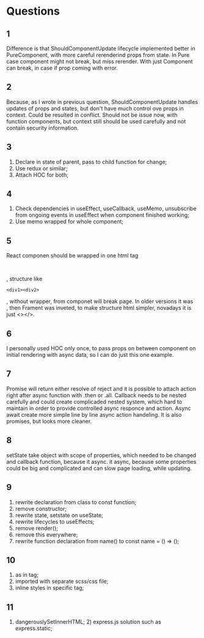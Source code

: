 # Questions

## 1

Difference is that ShouldComponentUpdate lifecycle implemented better in PureComponent, with more careful rerenderind props from state. In Pure case component might not break, but miss rerender. With just Component can break, in case if prop coming with error. 

## 2

Because, as I wrote in previous question, ShouldComponentUpdate handles updates of props and states, but don't have much control ove props in context. Could be resulted in conflict. Should not be issue now, with function components, but context still should be used carefully and not contain security information.

## 3

1) Declare in state of parent, pass to child function for change;
2) Use redux or similar;
3) Attach HOC for both;

## 4

1) Check dependencies in useEffect, useCallback, useMemo, unsubscribe from ongoing events in useEffect when component finished working;
2) Use memo wrapped for whole component;

## 5

React componen should be wrapped in one html tag <pre><div wrap/> </div></pre>, structure like <pre>`<div1><div2>`</pre>, without wrapper, from componet will break page. In older versions it was <div>, then Frament was inveted, to make structure html simpler, novadays it is just <></>.

## 6

I personally used HOC only once, to pass props on between component on initial rendering with async data, so I can do just this one example.

## 7

Promise will return either resolve of reject and it is possible to attach action right after async function with .then or .all. Callback needs to be nested carefully and could create complicaded nested system, which hard to maintain in order to provide controlled async responce and action. Async await create more simple line by line async action handeling. It is also promises, but looks more cleaner.

## 8

setState take object with scope of properties, which  needed to be changed and callback function, because it async. it async, because some properties could be big and complicated and can slow page loading, while updating.

## 9

1) rewrite declaration from class to const function;
2) remove constructor;
3) rewrite state, setstate on useState;
4) rewrite lifecycles to useEffects;
5) remove render();
6) remove this everywhere;
7) rewrite function declaration from name() to const name = () => ();

## 10

1) as in <style> </style> tag;
2) imported with separate scss/css file;
3) inline styles in specific tag;

## 11

1) dangerouslySetInnerHTML; 2) express.js solution such as express.static;
